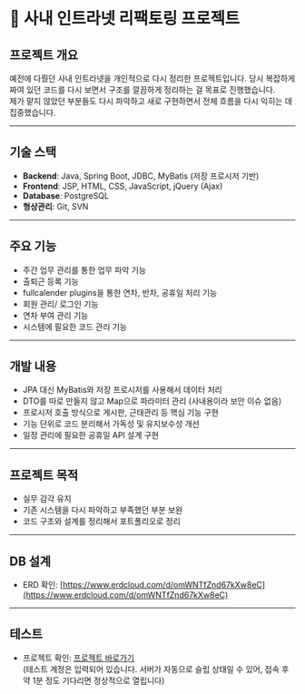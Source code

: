 # 🏢 사내 인트라넷 리팩토링 프로젝트

## 프로젝트 개요
예전에 다뤘던 사내 인트라넷을 개인적으로 다시 정리한 프로젝트입니다.
당시 복잡하게 짜여 있던 코드를 다시 보면서 구조를 깔끔하게 정리하는 걸 목표로 진행했습니다.  
제가 맡지 않았던 부분들도 다시 파악하고 새로 구현하면서 전체 흐름을 다시 익히는 데 집중했습니다.

---

## 기술 스택
- **Backend**: Java, Spring Boot, JDBC, MyBatis (저장 프로시저 기반)
- **Frontend**: JSP, HTML, CSS, JavaScript, jQuery (Ajax)
- **Database**: PostgreSQL
- **형상관리**: Git, SVN

---

## 주요 기능
- 주간 업무 관리를 통한 업무 파악 기능
- 출퇴근 등록 기능
- fullcalender plugins을 통한 연차, 반차, 공휴일 처리 기능
- 회원 관리/ 로그인 기능
- 연차 부여 관리 기능
- 시스템에 필요한 코드 관리 기능

---

## 개발 내용
- JPA 대신 MyBatis와 저장 프로시저를 사용해서 데이터 처리
- DTO를 따로 만들지 않고 Map으로 파라미터 관리 (사내용이라 보안 이슈 없음)
- 프로시저 호출 방식으로 게시판, 근태관리 등 핵심 기능 구현
- 기능 단위로 코드 분리해서 가독성 및 유지보수성 개선
- 일정 관리에 필요한 공휴일 API 설계 구현

---

## 프로젝트 목적
- 실무 감각 유지
- 기존 시스템을 다시 파악하고 부족했던 부분 보완
- 코드 구조와 설계를 정리해서 포트폴리오로 정리

---

## DB 설계
- ERD 확인: [https://www.erdcloud.com/d/omWNTfZnd67kXw8eC](https://www.erdcloud.com/d/omWNTfZnd67kXw8eC)

---

## 테스트
- 프로젝트 확인: [프로젝트 바로가기](https://manager-2k1u.onrender.com/)  
(테스트 계정은 입력되어 있습니다. 서버가 자동으로 슬립 상태일 수 있어, 접속 후 약 1분 정도 기다리면 정상적으로 열립니다)
